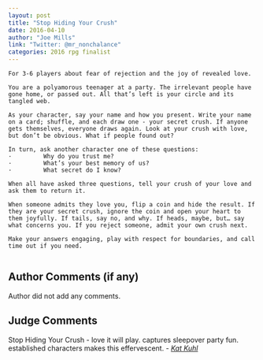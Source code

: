 ```yaml
---
layout: post
title: "Stop Hiding Your Crush"
date: 2016-04-10
author: "Joe Mills"
link: "Twitter: @mr_nonchalance"
categories: 2016 rpg finalist
---
```

```
For 3-6 players about fear of rejection and the joy of revealed love.

You are a polyamorous teenager at a party. The irrelevant people have gone home, or passed out. All that’s left is your circle and its tangled web.

As your character, say your name and how you present. Write your name on a card; shuffle, and each draw one - your secret crush. If anyone gets themselves, everyone draws again. Look at your crush with love, but don’t be obvious. What if people found out?

In turn, ask another character one of these questions:
·         Why do you trust me?
·         What’s your best memory of us?
·         What secret do I know?

When all have asked three questions, tell your crush of your love and ask them to return it.

When someone admits they love you, flip a coin and hide the result. If they are your secret crush, ignore the coin and open your heart to them joyfully. If tails, say no, and why. If heads, maybe, but… say what concerns you. If you reject someone, admit your own crush next.

Make your answers engaging, play with respect for boundaries, and call time out if you need.


```
## Author Comments (if any)

Author did not add any comments.

## Judge Comments

Stop Hiding Your Crush - love it will play. captures sleepover party fun. established characters makes this effervescent. - [_Kat Kuhl_]({{site.baseurl}}/judges)